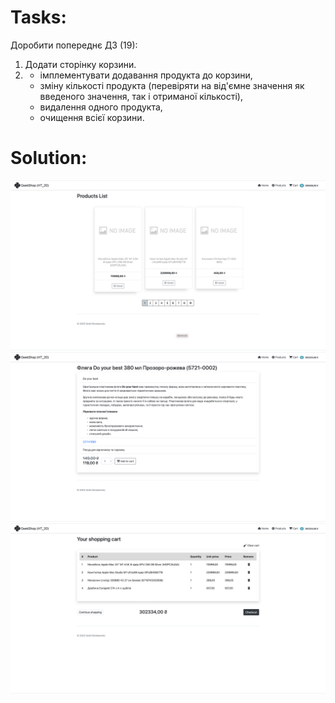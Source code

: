 # Tasks:
Доробити попереднє ДЗ (19):
1. Додати сторінку корзини.
2. 
   * імплементувати додавання продукта до корзини,
   * зміну кількості продукта (перевіряти на від'ємне значення як введеного значення, так і отриманої кількості),
   * видалення одного продукта,
   * очищення всієї корзини.
# Solution:
![products](docs/img/products.png)
![product-detail](docs/img/product_detail.png)
![cart](docs/img/cart.png)
